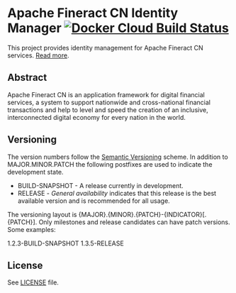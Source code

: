 # Apache Fineract CN Identity Manager [![Docker Cloud Build Status](https://img.shields.io/docker/cloud/build/apache/fineract-cn-identity)](https://hub.docker.com/r/apache/fineract-cn-identity/builds)

This project provides identity management for Apache Fineract CN services.
[Read more](https://cwiki.apache.org/confluence/display/FINERACT/Fineract+CN+Project+Structure#FineractCNProjectStructure-identity).

## Abstract
Apache Fineract CN is an application framework for digital financial services, a system to support nationwide and cross-national financial transactions and help to level and speed the creation of an inclusive, interconnected digital economy for every nation in the world.

## Versioning
The version numbers follow the [Semantic Versioning](http://semver.org/) scheme.
In addition to MAJOR.MINOR.PATCH the following postfixes are used to indicate the development state.

* BUILD-SNAPSHOT - A release currently in development.
* RELEASE - _General availability_ indicates that this release is the best available version and is recommended for all usage.

The versioning layout is {MAJOR}.{MINOR}.{PATCH}-{INDICATOR}[.{PATCH}]. Only milestones and release candidates can  have patch versions. Some examples:

1.2.3-BUILD-SNAPSHOT
1.3.5-RELEASE

## License
See [LICENSE](LICENSE) file.
